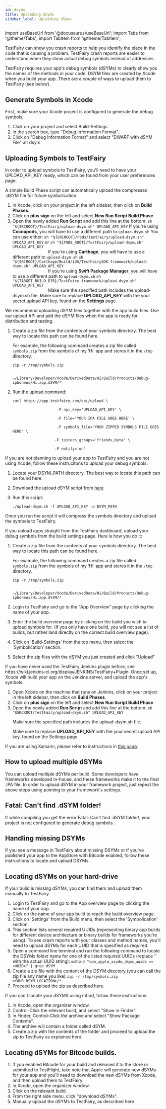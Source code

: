 ```yaml
---
id: dsyms
title: Uploading dSyms
sidebar_label: Uploading dSyms
---
```


import useBaseUrl from '@docusaurus/useBaseUrl';
import Tabs from '@theme/Tabs';
import TabItem from '@theme/TabItem';

TestFairy can show you crash reports to help you identify the place in the code that is causing a problem. TestFairy crash reports are easier to understand when they show actual debug symbols instead of addresses.

TestFairy requires your app's debug symbols (dSYMs) to clearly show you the names of the methods in your code. DSYM files are created by Xcode when you build your app. There are a couple of ways to upload them to TestFairy (see below).

## Generate Symbols in Xcode
First, make sure your Xcode project is configured to generate the debug symbols:

1. Click on your project and select Build-Settings.
2. In the search box, type "Debug Information Format".
3. Click on "Debug Information Format" and select "DWARF with dSYM File" alt dsym

## Uploading Symbols to TestFairy
In order to upload symbols to TestFairy, you'll need to have your UPLOAD_API_KEY ready, which can be found from your user preferences page.

<Tabs groupId="tf-symbols">
  <TabItem value="xcode" label="Xcode" default>
    A simple Build Phase script can automatically upload the compressed .dSYM file for future symbolication
		<ol>
			<li>
				In Xcode, click on your project in the left sidebar, then click on <b>Build Phases</b>.
			</li>
			<li>
				Click on <b>plus sign</b> on the left and select <b>New Run Script Build Phase</b>
			</li>
			<li>
				Open the newly added <b>Run Script</b> and add this line at the bottom:
				<code>sh "${SRCROOT}/TestFairy/upload-dsym.sh" UPLOAD_API_KEY</code>
				If you're using <b>Cocoapods</b>, you will have to use a different path to <code>upload-dsym.sh</code> You can use either:
				<code>sh "${SRCROOT}/Pods/TestFairy/upload-dsym.sh" UPLOAD_API_KEY</code>
				or
				<code>sh "${PODS_ROOT}/TestFairy/upload-dsym.sh" UPLOAD_API_KEY
				</code>
				If you're using <b>Carthage</b>, you will have to use a different path to <code>upload-dsym.sh</code>
				<code>sh "${SRCROOT}/Carthage/Build/iOS/TestFairySDK.framework/upload-dsym.sh" UPLOAD_API_KEY
				</code>
				If you're using <b>Swift Package Manager</b>, you will have to use a different path to <code>upload-dsym.sh</code>
				<code>sh "${TARGET_BUILD_DIR}/TestFairy.framework/upload-dsym.sh" UPLOAD_API_KEY
				</code>
				Make sure the specified path includes the upload-dsym.sh file.
				Make sure to replace <b>UPLOAD_API_KEY</b> with the your secret upload API key, found on the <b>Settings</b> page.
			</li>
		</ol>
  </TabItem>
  <TabItem value="upload-api" label="Upload API">
    We recommend uploading dSYM files together with the app build files.
	Use our upload API and add the dSYM files when the app is ready for distribution and testing.
		<ol>
			<li>
				<p>Create a zip file from the contents of your symbols directory. The best way to locate this path can be found here.</p>
				<p>For example, the following command creates a zip file called <code>symbols.zip</code> from the symbols of my ‘Hi’ app and stores it in the <code>/tmp</code> directory.</p>
				<p><code>zip -r /tmp/symbols.zip<br/>
				~/Library/Developer/Xcode/DerivedData/Hi/Build/Products/Debug-iphoneos/Hi.app.dSYM/*</code></p>
			</li>
			<li>
				<p>Run the upload command:
				</p>
				<p><code>curl https://app.testfairy.com/api/upload \<br/>
				 &nbsp;&nbsp;&nbsp;-F api_key='UPLOAD_API_KEY' \ <br/>
				 &nbsp;&nbsp;&nbsp;-F file='YOUR IPA FILE GOES HERE' \ <br/>
				 &nbsp;&nbsp;&nbsp;-F symbols_file='YOUR ZIPPED SYMBOLS FILE GOES HERE' \ <br/>
				&nbsp;&nbsp;&nbsp;-F testers_groups='friends,beta' \ <br/>
				&nbsp;&nbsp;&nbsp;-F notify='on'</code></p>
			</li>
		</ol>
  </TabItem>
  <TabItem value="upload-script" label="Upload Script">
    <p>If you are not planning to upload your app to TestFairy and you are not using Xcode, follow these instrucitons to upload your debug symbols:</p>
		<ol>
			<li>
				<p>Locate your DSYM_PATH directory. The best way to locate this path can be found here.</p>
			</li>
			<li>
				Download the upload dSYM script from <a href="https://s3.amazonaws.com/testfairy/sdk/upload-dsym.sh">here</a>
			</li>
			<li>
				<p>Run this script:</p>
				<p><code>./upload-dsym.sh -f UPLOAD_API_KEY -p DSYM_PATH</code></p>
			</li>
		</ol>
		<p>Once you run the script it will compress the symbols directory and upload the symbols to TestFairy.</p>
  </TabItem>
  <TabItem value="build-settings" label="Build Settings">
    <p>If you upload apps straight from the TestFairy dashboard, upload your debug symbols from the build settings page. Here is how you do it:</p>
		<ol>
			<li>
				<p>Create a zip file from the contents of your symbols directory. The best way to locate this path can be found here.</p>
                <p>For example, the following command creates a zip file called <code>symbols.zip</code> from the symbols of my ‘Hi’ app and stores it in the <code>/tmp</code> directory.</p>
            	<p><code>zip -r /tmp/symbols.zip<br/>
				~/Library/Developer/Xcode/DerivedData/Hi/Build/Products/Debug-iphoneos/Hi.app.dSYM/*</code></p>
			</li>
			<li>
				<p>Login to TestFairy and go to the "App Overview" page by clicking the name of your app.</p>
			</li>
			<li>
				<p>Enter the build overview page by clicking on the build you wish to upload symbols for. (If you only have one build, you will not see a list of builds, but rather land directly on the correct build overview page).
				</p>
			</li>
			<li>
				<p>Click on 'Build-Settings' from the top menu, then select the 'Symbolication' section.</p>
			</li>
			<li>
				<p>Select the zip files with the dSYM you just created and click "Upload"</p>
			</li>
		</ol>
  </TabItem>
  <TabItem value="jenkins" label="Jenkins">
    <p>If you have never used the TestFairy Jenkins plugin before, see https://wiki.jenkins-ci.org/display/JENKINS/TestFairy+Plugin. Once set up, Xcode will build your app on the Jenkins server, and upload the app's symbols.</p>
		<ol>
			<li>
				Open Xcode on the machine that runs on Jenkins, click on your project in the left sidebar, then click on <b>Build Phases</b>.
			</li>
			<li>
				Click on <b>plus sign</b> on the left and select <b>New Run Script Build Phase</b>
			</li>
			<li>
				Open the newly added <b>Run Script</b> and add this line at the bottom:
				<code>sh "$SRCROOT/TestFairy/upload-dsym.sh" UPLOAD_API_KEY</code>
				<p>Make sure the specified path includes the upload-dsym.sh file.</p>
				<p>Make sure to replace <b>UPLOAD_API_KEY</b> with the your secret upload API key, found on the Settings page.
				</p>
			</li>
		</ol>
  </TabItem>
  <TabItem value="xamarin-studio" label="Xamarin Studio">
    If you are using Xamarin, please refer to instructions in <a href="/platforms/xamarin.html">this page</a>.
  </TabItem>
</Tabs>

## How to upload multiple dSYMs
You can upload multiple dSYMs per build. Some developers have frameworks developed in-house, and these frameworks make it to the final .IPA file. In order to upload dSYM in your framework project, just repeat the above steps using pointing to your framework's settings.

## Fatal: Can't find .dSYM folder!
If while compiling you get the error Fatal: Can't find .dSYM folder!, your project is not configured to generate debug symbols.

## Handling missing DSYMs
If you see a message in TestFairy about missing DSYMs or if you've published your app to the AppStore with Bitcode enabled, follow these instructions to locate and upload DSYMs.

## Locating dSYMs on your hard-drive
If your build is missing dSYMs, you can find them and upload them manually to TestFairy.

1. Login to TestFairy and go to the App overview page by clicking the name of your app.
2. Click on the name of your app build to reach the build overview page.
3. Click on 'Settings' from the Build menu, then select the 'Symbolication' section.
4. This section lists several required UUIDs (representing binary app builds for different device architecture or binary builds for frameworks you're using). To see crash reports with your classes and method names, you'll need to upload dSYMs for each UUID that is specified as required.
5. Open a command line terminal and run the following command to locate the DSYMs folder name for one of the listed required UUIDs (replace '' with the actual UUID string):
`mdfind "com_apple_xcode_dsym_uuids == <UUID>" | grep dSYM`
6. Create a zip file with the content of the DSYM directory (you can call the zip file any name you like)
`zip -r /tmp/symbols.zip <YOUR_DSYM_LOCATION>/*`
7. Proceed to upload the zip as described here.

If you can't locate your dSYMS using mfind, follow these instructions:

1. In Xcode, open the organizer window.
2. Control-Click the relevant build, and select "Show in Finder".
3. In Finder, Control-Click the archive and select "Show Package Contents".
4. The archive will contain a folder called dSYM.
5. Create a zip with the contents of the folder and proceed to upload the zip to TestFairy as explained here.

## Locating dSYMs for Bitcode builds.
1. If you enabled Bitcode for your build and released it to the store or submitted to TestFlight, take note that Apple will generate new dSYMs for your app and you'll need to download the new dSYMs from Xcode, and then upload them to TestFairy.
2. In Xcode, open the organizer window.
3. Click on the relevant build.
4. From the right side menu, click "download dSYMs".
5. Manually upload the dSYMs to TestFairy, as described here

